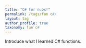 ```yaml
---
title: "C# for nubs!"
permalink: /tags/fun c#/
layout: tag
author_profile: true
taxonomy: fun c#
---
```


Introduce what I learned C# functions.  
